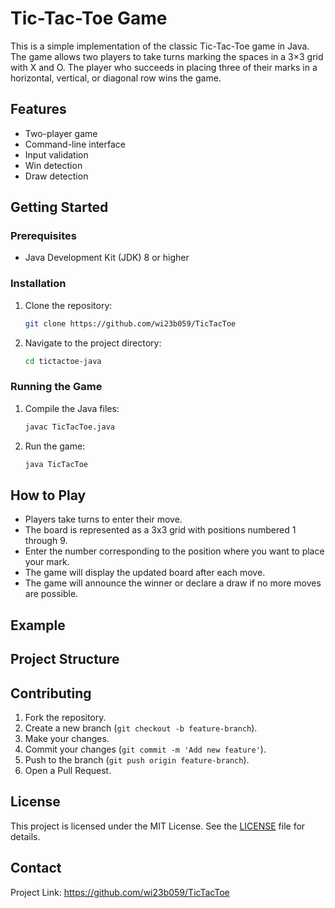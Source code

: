 # Tic-Tac-Toe Game

This is a simple implementation of the classic Tic-Tac-Toe game in Java. The game allows two players to take turns marking the spaces in a 3×3 grid with X and O. The player who succeeds in placing three of their marks in a horizontal, vertical, or diagonal row wins the game.

## Features

- Two-player game
- Command-line interface
- Input validation
- Win detection
- Draw detection

## Getting Started

### Prerequisites

- Java Development Kit (JDK) 8 or higher

### Installation

1. Clone the repository:
    ```sh
    git clone https://github.com/wi23b059/TicTacToe
    ```
2. Navigate to the project directory:
    ```sh
    cd tictactoe-java
    ```

### Running the Game

1. Compile the Java files:
    ```sh
    javac TicTacToe.java
    ```
2. Run the game:
    ```sh
    java TicTacToe
    ```

## How to Play

- Players take turns to enter their move.
- The board is represented as a 3x3 grid with positions numbered 1 through 9.
- Enter the number corresponding to the position where you want to place your mark.
- The game will display the updated board after each move.
- The game will announce the winner or declare a draw if no more moves are possible.

## Example


## Project Structure


## Contributing

1. Fork the repository.
2. Create a new branch (`git checkout -b feature-branch`).
3. Make your changes.
4. Commit your changes (`git commit -m 'Add new feature'`).
5. Push to the branch (`git push origin feature-branch`).
6. Open a Pull Request.

## License

This project is licensed under the MIT License. See the [LICENSE](LICENSE) file for details.

## Contact

Project Link: https://github.com/wi23b059/TicTacToe